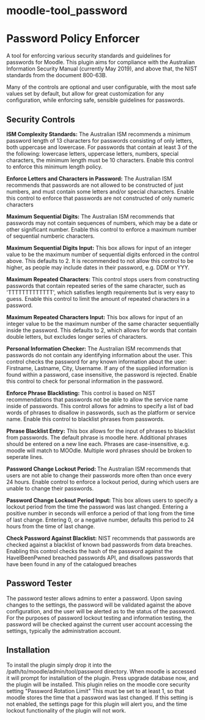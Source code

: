 # moodle-tool_password

<h1> Password Policy Enforcer </h1>

<p1> A tool for enforcing various security standards and guidelines for passwords for Moodle. This plugin aims for compliance with
the Australian Information Security Manual (currently May 2019), and above that, the NIST standards from the document 800-63B.

Many of the controls are optional and user configurable, with the most safe values set by default, but allow for great customization
for any configuration, while enforcing safe, sensible guidelines for passwords. </p1>

<h2> Security Controls </h2>
<p1> <b>ISM Complexity Standards:</b> The Australian ISM recommends a minimum password length of 13 characters for passwords consisting of only letters,
both uppercase and lowercase. For passwords that contain at least 3 of the the following: lowercase letters, uppercase letters, numbers,
special characters, the minimum length must be 10 characters. Enable this control to enforce this minimum length policy.</p1>

<p1><b>Enforce Letters and Characters in Password:</b> The Australian ISM recommends that passwords are not allowed to be constructed of just
numbers, and must contain some letters and/or special characters. Enable this control to enforce that passwords are not constructed of only numeric characters </p1>

<p1><b>Maximum Sequential Digits:</b> The Australian ISM recommends that passwords may not contain sequences of numbers, which may be a date or other significant number.
Enable this control to enforce a maximum number of sequential numberic characters.

<p1><b>Maximum Sequential Digits Input:</b> This box allows for input of an integer value to be the maximum number of sequential digits enforced in the control
above. This defaults to 2. It is recommended to not allow this control to be higher, as people may include dates in their password, e.g. DDM or YYY. </p1>

<p1><b>Maximum Repeated Characters:</b> This control stops users from constructing passwords that contain repeated series of the same character, such as 
'TTTTTTTTTTTTT', which satisfies length requirements but is very easy to guess. Enable this control to limit the amount of repeated characters in a password. </p1>

<p1><b>Maximum Repeated Characters Input:</b> This box allows for input of an integer value to be the maximum number of the same character sequentially inside the password.
This defaults to 2, which allows for words that contain double letters, but excludes longer series of characters.</p1>

<p1><b>Personal Information Checker:</b> The Australian ISM recommends that passwords do not contain any identifying information about the user.
This control checks the password for any known information about the user: Firstname, Lastname, City, Username. If any of the supplied information
is found within a password, case insensitive, the password is rejected. Enable this control to check for personal information in the password. </p1>

<p1><b>Enforce Phrase Blacklisting:</b> This control is based on NIST recommendations that passwords not be able to allow the service name inside of passwords.
This control allows for admins to specify a list of bad words of phrases to disallow in passwords, such as the platform or service name.
Enable this control to blacklist phrases from passwords.</p1>

<p1><b>Phrase Blacklist Entry:</b> This box allows for the input of phrases to blacklist from passwords. The default phrase is moodle here. Additional phrases
should be entered on a new line each. Phrases are case-insensitive, e.g. moodle will match to MOOdle. Multiple word phrases should be broken to seperate lines. </p1>

<p1><b>Password Change Lockout Period: </b> The Australian ISM recommends that users are not able to change their passwords more often than once every 24 hours. Enable control
to enforce a lockout period, during which users are unable to change their passwords.</p1>

<p1><b>Password Change Lockout Period Input: </b> This box allows users to specify a lockout period from the time the password was last changed. Entering a positive number
in seconds will enforce a period of that long from the time of last change. Entering 0, or a negative number, defaults this period to 24 hours from the time of last change. </p1>

<p1><b>Check Password Against Blacklist:</b> NIST recommends that passwords are checked against a blacklist of known bad passwords from data breaches. Enabling this control
checks the hash of the password against the HaveIBeenPwned breached passwords API, and disallows passwords that have been found in any of the
catalogued breaches </p1>

<h2> Password Tester </h2>
<p1> The password tester allows admins to enter a password. Upon saving changes to the settings, the password will be validated against the above configuration, and the user will be alerted
as to the status of the password. For the purposes of password lockout testing and information testing, the password will be checked against the current user account accessing the settings,
typically the administration account. </p1>

<h2> Installation </h2>
<p1>To install the plugin simply drop it into the /path/to/moodle/admin/tool/password directory. When moodle is accessed it will prompt for installation of the plugin. Press upgrade database now,
and the plugin will be installed. </p1>
<p1>This plugin relies on the moodle core security setting "Password Rotation Limit" This must be set to at least 1, so that moodle stores the time that a password was last changed.
If this setting is not enabled, the settings page for this plugin will alert you, and the time lockout functionality of the plugin will not work. </p1>
